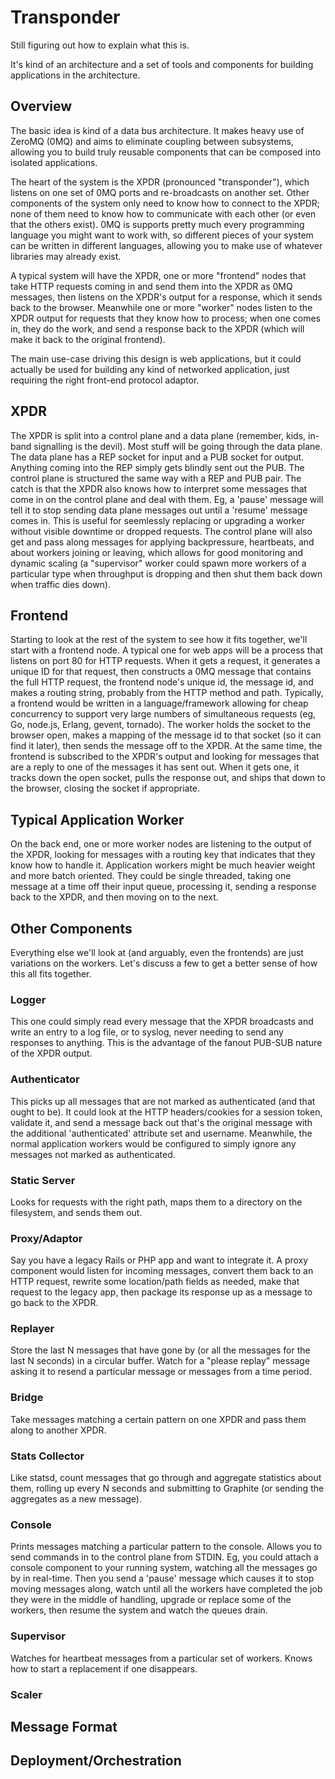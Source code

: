 # Transponder

Still figuring out how to explain what this is.

It's kind of an architecture and a set of tools and components for
building applications in the architecture.

## Overview

The basic idea is kind of a data bus architecture. It makes heavy use
of ZeroMQ (0MQ) and aims to eliminate coupling between subsystems,
allowing you to build truly reusable components that can be composed
into isolated applications.

The heart of the system is the XPDR (pronounced "transponder"), which
listens on one set of 0MQ ports and re-broadcasts on another
set. Other components of the system only need to know how to connect
to the XPDR; none of them need to know how to communicate with each
other (or even that the others exist). 0MQ is supports pretty much
every programming language you might want to work with, so different
pieces of your system can be written in different languages, allowing
you to make use of whatever libraries may already exist.

A typical system will have the XPDR, one or more "frontend" nodes that
take HTTP requests coming in and send them into the XPDR as 0MQ
messages, then listens on the XPDR's output for a response, which it
sends back to the browser. Meanwhile one or more "worker" nodes listen
to the XPDR output for requests that they know how to process; when
one comes in, they do the work, and send a response back to the XPDR
(which will make it back to the original frontend).

The main use-case driving this design is web applications, but it
could actually be used for building any kind of networked application,
just requiring the right front-end protocol adaptor.

## XPDR

The XPDR is split into a control plane and a data plane (remember,
kids, in-band signalling is the devil). Most stuff will be going
through the data plane. The data plane has a REP socket for input and
a PUB socket for output. Anything coming into the REP simply gets
blindly sent out the PUB. The control plane is structured the same way
with a REP and PUB pair. The catch is that the XPDR also knows how to
interpret some messages that come in on the control plane and deal
with them. Eg, a 'pause' message will tell it to stop sending data
plane messages out until a 'resume' message comes in. This is useful
for seemlessly replacing or upgrading a worker without visible
downtime or dropped requests. The control plane will also get and pass
along messages for applying backpressure, heartbeats, and about
workers joining or leaving, which allows for good monitoring and
dynamic scaling (a "supervisor" worker could spawn more workers of a
particular type when throughput is dropping and then shut them back
down when traffic dies down).

## Frontend

Starting to look at the rest of the system to see how it fits
together, we'll start with a frontend node. A typical one for web apps
will be a process that listens on port 80 for HTTP requests. When it
gets a request, it generates a unique ID for that request, then
constructs a 0MQ message that contains the full HTTP request, the
frontend node's unique id, the message id, and makes a routing string,
probably from the HTTP method and path. Typically, a frontend would be
written in a language/framework allowing for cheap concurrency to
support very large numbers of simultaneous requests (eg, Go, node.js,
Erlang, gevent, tornado). The worker holds the socket to the browser
open, makes a mapping of the message id to that socket (so it can find
it later), then sends the message off to the XPDR. At the same time,
the frontend is subscribed to the XPDR's output and looking for
messages that are a reply to one of the messages it has sent out. When
it gets one, it tracks down the open socket, pulls the response out,
and ships that down to the browser, closing the socket if appropriate.

## Typical Application Worker

On the back end, one or more worker nodes are listening to the output
of the XPDR, looking for messages with a routing key that indicates
that they know how to handle it. Application workers might be much
heavier weight and more batch oriented. They could be single threaded,
taking one message at a time off their input queue, processing it,
sending a response back to the XPDR, and then moving on to the next.

## Other Components

Everything else we'll look at (and arguably, even the frontends) are
just variations on the workers. Let's discuss a few to get a better
sense of how this all fits together.

### Logger

This one could simply read every message that the XPDR broadcasts and
write an entry to a log file, or to syslog, never needing to send any
responses to anything. This is the advantage of the fanout PUB-SUB
nature of the XPDR output.

### Authenticator

This picks up all messages that are not marked as authenticated (and
that ought to be). It could look at the HTTP headers/cookies for a
session token, validate it, and send a message back out that's the
original message with the additional 'authenticated' attribute set and
username. Meanwhile, the normal application workers would be
configured to simply ignore any messages not marked as authenticated.

### Static Server

Looks for requests with the right path, maps them to a directory on
the filesystem, and sends them out.

### Proxy/Adaptor

Say you have a legacy Rails or PHP app and want to integrate it. A
proxy component would listen for incoming messages, convert them back
to an HTTP request, rewrite some location/path fields as needed, make
that request to the legacy app, then package its response up as a
message to go back to the XPDR.

### Replayer

Store the last N messages that have gone by (or all the messages for
the last N seconds) in a circular buffer. Watch for a "please replay"
message asking it to resend a particular message or messages from a
time period.

### Bridge

Take messages matching a certain pattern on one XPDR and pass them
along to another XPDR.

### Stats Collector

Like statsd, count messages that go through and aggregate statistics
about them, rolling up every N seconds and submitting to Graphite (or
sending the aggregates as a new message).

### Console

Prints messages matching a particular pattern to the console. Allows
you to send commands in to the control plane from STDIN. Eg, you could
attach a console component to your running system, watching all the
messages go by in real-time. Then you send a 'pause' message which
causes it to stop moving messages along, watch until all the workers
have completed the job they were in the middle of handling, upgrade or
replace some of the workers, then resume the system and watch the
queues drain.

### Supervisor

Watches for heartbeat messages from a particular set of workers. Knows
how to start a replacement if one disappears.

### Scaler

## Message Format

## Deployment/Orchestration
